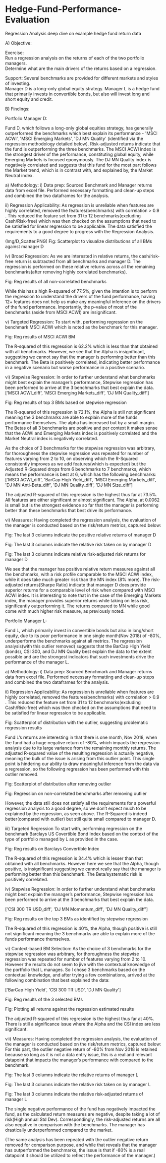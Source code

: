 # Hedge-Fund-Performance-Evaluation
Regression Analysis deep dive on example hedge fund return data

A)	Objective: 

Exercise:  
Run a regression analysis on the returns of each of the two portfolio managers.  
Determine what are the main drivers of the returns based on a regression.

Support:
Several benchmarks are provided for different markets and styles of investing.  
Manager D is a long-only global equity strategy.
Manager L is a hedge fund that primarily invests in convertible bonds, but also will invest long and short equity and credit.  

B)	Findings:

Portfolio Manager D:

Fund D, which follows a long-only global equities strategy, has generally outperformed the benchmarks which best explain its performance - 'MSCI ACWI', 'MSCI Emerging Markets', 'DJ MN Quality' (identified via the regression methodology detailed below). Risk-adjusted returns indicate that the fund is outperforming the three benchmarks. The MSCI ACWI index is the strongest driver of the performance, constituting global equity, while Emerging Markets is focused eponymously. The DJ MN Quality index is negatively correlated and suggests that this fund for the most part follows the Market trend, which is in contrast with, and explained by, the Market Neutral index.


a)	Methodology:
i) Data prep: 
Sourced Benchmark and Manager returns data from excel file. Performed necessary formatting and clean-up steps and combined the two dataframes for the analysis.

ii) Regression Applicability: 
As regression is unreliable when features are highly correlated, removed the features(benchmarks) with correlation > 0.9 . This reduced the feature set from 31 to 12 benchmarks(excluding Cash/Risk-free) which was then checked on the assumptions that need to be satisfied for linear regression to be applicable. The data satisfied the requirements to a good degree to progress with the Regression Analysis.




(Img/D_Scatter.PNG)
Fig: Scatterplot to visualize distributions of all BMs against manager D


iv) Broad Regression:
As we are interested in relative returns, the cash/risk-free return is subtracted from all benchmarks and manager D. The regression is performed on these relative returns across all the remaining benchmarks(after removing highly correlated benchmarks).

 
Fig: Reg results of all non-correlated benchmarks


While this has a high R-squared of 77.5%, given the intention is to perform the regression to understand the drivers of the fund performance, having 12+ features does not help us make any meaningful inference on the drivers of the fund performance. Importantly, the p-value of most of the benchmarks (aside from MSCI ACWI) are insignificant. 

v) Targeted Regression:
To start with, performing regression on the benchmark MSCI ACWI which is noted as the benchmark for this manager. 

 
Fig: Reg results of MSCI ACWI BM

The R-squared of this regression is 62.2% which is less than that obtained with all benchmarks. However, we see that the Alpha is insignificant, suggesting we cannot say that the manager is performing better than this benchmark. The Beta is positively correlated, indicating better performance in a negative scenario but worse performance in a positive scenario.

vi) Stepwise Regression:
In order to further understand what benchmarks might best explain the manager’s performance, Stepwise regression has been performed to arrive at the 3 benchmarks that best explain the data.
['MSCI ACWI_diff', 'MSCI Emerging Markets_diff', 'DJ MN Quality_diff']

 
Fig: Reg results of top 3 BMs based on stepwise regression


The R-squared of this regression is 72.1%, the Alpha is still not significant meaning the 3 benchmarks are able to explain more of the funds performance themselves. The alpha has increased but by a small margin. The Betas of all 3 benchmarks are positive and per context it makes sense that the ACWI and Emerging Markets index is positively correlated and the Market Neutral index is negatively correlated.

 


As the choice of 3 benchmarks for the stepwise regression was arbitrary, for thoroughness the stepwise regression was repeated for number of features varying from 2 to 10, on observing which the R-Squared consistently improves as we add features(which is expected) but the Adjusted R-Squared drops from 6 benchmarks to 7 benchmarks, which means the performance is best at 6, which has the following benchmarks:
['MSCI ACWI_diff', 'BarCap High Yield_diff', 'MSCI Emerging Markets_diff', 'DJ MN Anti-Beta_diff', 'DJ MN Quality_diff', 'DJ MN Size_diff']

The adjusted R-squared of this regression is the highest thus far at 73.5%. All features are either significant or almost significant. The Alpha, at 0.0062 is small but is the strongest evidence so far that the manager is performing better than these benchmarks that best drive its performance.


vi) Measures:
Having completed the regression analysis, the evaluation of the manager is conducted based on the risk/return metrics, captured below:

 
Fig: The last 3 columns indicate the positive relative returns of manager D

 
Fig: The last 3 columns indicate the relative risk taken on by manager D

 
Fig: The last 3 columns indicate relative risk-adjusted risk returns for manager D

We see that the manager has positive relative return measures against all the benchmarks, with a risk profile comparable to the MSCI ACWI index, while it does take much greater risk than the MN index (8% more). The risk-adjusted returns(Sharpe Ratio) indicate that manager D does provide superior returns for a comparable level of risk when compared with MSCI ACWI index. It is interesting to note that in the case of the Emerging Markets index, the manager provides superior returns while taking on less risk, significantly outperforming it. The returns compared to MN while good come with much higher risk measure, as previously noted.



Portfolio Manager L:

Fund L, which primarily invest in convertible bonds but also in long/short equity, due to its poor performance in one single month(Nov 2018) of -80%, underperforms the benchmarks against all metrics. The regression analysis(with this outlier removed) suggests that the BarCap High Yield (bonds), CSI 300, and DJ MN Quality best explain the data to the extent possible and are the strongest indicators that such investments drive the performance of the manager L.

a)	Methodology:
i) Data prep: 
Sourced Benchmark and Manager returns data from excel file. Performed necessary formatting and clean-up steps and combined the two dataframes for the analysis.

ii) Regression Applicability: 
As regression is unreliable when features are highly correlated, removed the features(benchmarks) with correlation > 0.9 . This reduced the feature set from 31 to 12 benchmarks(excluding Cash/Risk-free) which was then checked on the assumptions that need to be satisfied for linear regression to be applicable. 

 
Fig: Scatterplot of distribution with the outlier, suggesting problematic regression results


Fund L’s returns are interesting in that there is one month, Nov 2018, when the fund had a huge negative return of -80%, which impacts the regression analysis due to its large variance from the remaining monthly returns. The adjusted R-squared value of the resulting regression is actually negative, meaning the bulk of the issue is arising from this outlier point. This single point is hindering our ability to draw meaningful inference from the data via a regression, so the following regression has been performed with this outlier removed.

 
Fig: Scatterplot of distribution after removing outlier
 
Fig: Regression on non-correlated benchmarks after removing outlier

However, the data still does not satisfy all the requirements for a powerful regression analysis to a good degree, so we don’t expect much to be explained by the regression, as seen above. The R-Squared is indeed better(compared with outlier) but still quite small compared to manager D.

iii) Targeted Regression
To start with, performing regression on the benchmark Barclays US Covertible Bond Index based on the context of the type of portfolio managed by L as provided in the case. 

 
Fig: Reg results on Barclays Convertible Index

The R-squared of this regression is 34.4% which is lesser than that obtained with all benchmarks. However here we see that the Alpha, though positive, is insignificant suggesting we cannot really say that the manager is performing better than this benchmark. The Beta/systematic risk is positively correlated.

iv) Stepwise Regression:
In order to further understand what benchmarks might best explain the manager’s performance, Stepwise regression has been performed to arrive at the 3 benchmarks that best explain the data.

['CSI 300 TR USD_diff', 'DJ MN Momentum_diff', 'DJ MN Quality_diff']

 
Fig: Reg results on the top 3 BMs as identified by stepwise regression

The R-squared of this regression is 40%, the Alpha, though positive is still not significant meaning the 3 benchmarks are able to explain more of the funds performance themselves. 

vi) Context-based BM Selection:
As the choice of 3 benchmarks for the stepwise regression was arbitrary, for thoroughness the stepwise regression was repeated for number of features varying from 2 to 10. However the results do not seem to jive with the contextual knowledge of the portfolio that L manages. So I chose 3 benchmarks based on the contextual knowledge, and after trying a few combinations, arrived at the following combination that best explained the data:

['BarCap High Yield', 'CSI 300 TR USD', 'DJ MN Quality']

 
Fig: Reg results of the 3 selected BMs

 
Fig: Plotting all returns against the regression estimated results

The adjusted R-squared of this regression is the highest thus far at 40%. There is still a significance issue where the Alpha and the CSI index are less significant.




vii) Measures:
Having completed the regression analysis, the evaluation of the manager is conducted based on the risk/return metrics, captured below:
For this part, the outlier negative return of -80% from Nov 2018 is retained because so long as it is not a data entry issue, this is a real and relevant datapoint that impacts the manager’s performance with compared to the benchmark.

 
Fig: The last 3 columns indicate the relative returns of manager L

 
Fig: The last 3 columns indicate the relative risk taken on by manager L

 
Fig: The last 3 columns indicate the relative risk-adjusted returns of manager L

The single negative performance of the fund has negatively impacted the fund, as the calculated return measures are negative, despite taking a lot of risk(High annual Std Dev). Correspondingly, the risk-adjusted returns are all also negative in comparison with the benchmarks. The manager has drastically underperformed compared to the market.

(The same analysis has been repeated with the outlier negative return removed for comparison purpose, and while that reveals that the manager has outperformed the benchmarks, the issue is that if -80% is a real datapoint it should be utilized to reflect the performance of the manager.)
